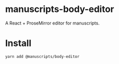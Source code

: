# manuscripts-body-editor

A React + ProseMirror editor for manuscripts.

# Install

`yarn add @manuscripts/body-editor`
